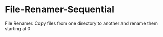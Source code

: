 # File-Renamer-Sequential
File Renamer.  Copy files from one directory to another and rename them starting at 0
